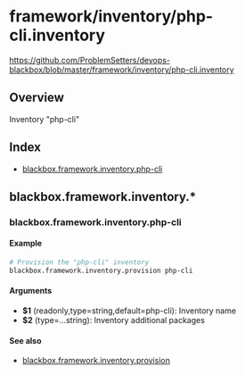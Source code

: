 # framework/inventory/php-cli.inventory

https://github.com/ProblemSetters/devops-blackbox/blob/master/framework/inventory/php-cli.inventory

## Overview

Inventory "php-cli"

## Index

* [blackbox.framework.inventory.php-cli](#blackboxframeworkinventoryphp-cli)

## blackbox.framework.inventory.*

### blackbox.framework.inventory.php-cli

#### Example

```bash
# Provision the "php-cli" inventory
blackbox.framework.inventory.provision php-cli
```

#### Arguments

* **$1** (readonly,type=string,default=php-cli): Inventory name
* **$2** (type=...string): Inventory additional packages

#### See also

* [blackbox.framework.inventory.provision](#blackboxframeworkinventoryprovision)

